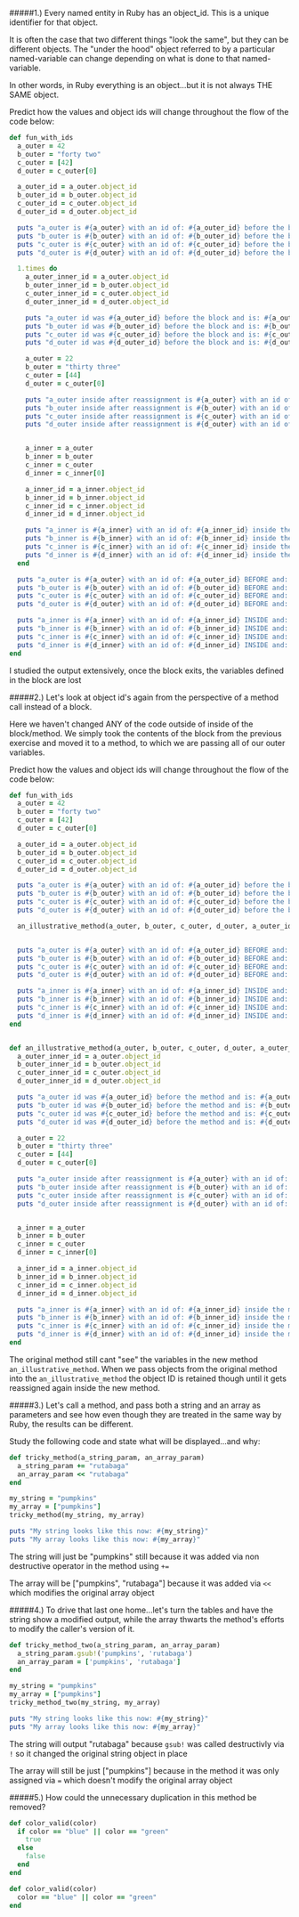 #####1.) Every named entity in Ruby has an object_id. This is a unique identifier for that object.

It is often the case that two different things "look the same", but they can be different objects. The "under the hood" object referred to by a particular named-variable can change depending on what is done to that named-variable.

In other words, in Ruby everything is an object...but it is not always THE SAME object.

Predict how the values and object ids will change throughout the flow of the code below:

```ruby
def fun_with_ids
  a_outer = 42
  b_outer = "forty two"
  c_outer = [42]
  d_outer = c_outer[0]

  a_outer_id = a_outer.object_id
  b_outer_id = b_outer.object_id
  c_outer_id = c_outer.object_id
  d_outer_id = d_outer.object_id

  puts "a_outer is #{a_outer} with an id of: #{a_outer_id} before the block."
  puts "b_outer is #{b_outer} with an id of: #{b_outer_id} before the block."
  puts "c_outer is #{c_outer} with an id of: #{c_outer_id} before the block."
  puts "d_outer is #{d_outer} with an id of: #{d_outer_id} before the block.\n\n"

  1.times do
    a_outer_inner_id = a_outer.object_id
    b_outer_inner_id = b_outer.object_id
    c_outer_inner_id = c_outer.object_id
    d_outer_inner_id = d_outer.object_id

    puts "a_outer id was #{a_outer_id} before the block and is: #{a_outer.object_id} inside the block."
    puts "b_outer id was #{b_outer_id} before the block and is: #{b_outer.object_id} inside the block."
    puts "c_outer id was #{c_outer_id} before the block and is: #{c_outer.object_id} inside the block."
    puts "d_outer id was #{d_outer_id} before the block and is: #{d_outer.object_id} inside the block.\n\n"

    a_outer = 22
    b_outer = "thirty three"
    c_outer = [44]
    d_outer = c_outer[0]

    puts "a_outer inside after reassignment is #{a_outer} with an id of: #{a_outer_id} before and: #{a_outer.object_id} after."
    puts "b_outer inside after reassignment is #{b_outer} with an id of: #{b_outer_id} before and: #{b_outer.object_id} after."
    puts "c_outer inside after reassignment is #{c_outer} with an id of: #{c_outer_id} before and: #{c_outer.object_id} after."
    puts "d_outer inside after reassignment is #{d_outer} with an id of: #{d_outer_id} before and: #{d_outer.object_id} after.\n\n"


    a_inner = a_outer
    b_inner = b_outer
    c_inner = c_outer
    d_inner = c_inner[0]

    a_inner_id = a_inner.object_id
    b_inner_id = b_inner.object_id
    c_inner_id = c_inner.object_id
    d_inner_id = d_inner.object_id

    puts "a_inner is #{a_inner} with an id of: #{a_inner_id} inside the block (compared to #{a_outer.object_id} for outer)."
    puts "b_inner is #{b_inner} with an id of: #{b_inner_id} inside the block (compared to #{b_outer.object_id} for outer)."
    puts "c_inner is #{c_inner} with an id of: #{c_inner_id} inside the block (compared to #{c_outer.object_id} for outer)."
    puts "d_inner is #{d_inner} with an id of: #{d_inner_id} inside the block (compared to #{d_outer.object_id} for outer).\n\n"
  end

  puts "a_outer is #{a_outer} with an id of: #{a_outer_id} BEFORE and: #{a_outer.object_id} AFTER the block."
  puts "b_outer is #{b_outer} with an id of: #{b_outer_id} BEFORE and: #{b_outer.object_id} AFTER the block."
  puts "c_outer is #{c_outer} with an id of: #{c_outer_id} BEFORE and: #{c_outer.object_id} AFTER the block."
  puts "d_outer is #{d_outer} with an id of: #{d_outer_id} BEFORE and: #{d_outer.object_id} AFTER the block.\n\n"

  puts "a_inner is #{a_inner} with an id of: #{a_inner_id} INSIDE and: #{a_inner.object_id} AFTER the block." rescue "ugh ohhhhh"
  puts "b_inner is #{b_inner} with an id of: #{b_inner_id} INSIDE and: #{b_inner.object_id} AFTER the block." rescue "ugh ohhhhh"
  puts "c_inner is #{c_inner} with an id of: #{c_inner_id} INSIDE and: #{c_inner.object_id} AFTER the block." rescue "ugh ohhhhh"
  puts "d_inner is #{d_inner} with an id of: #{d_inner_id} INSIDE and: #{d_inner.object_id} AFTER the block.\n\n" rescue "ugh ohhhhh"
end
```

I studied the output extensively, once the block exits, the variables defined in the block are lost

#####2.) Let's look at object id's again from the perspective of a method call instead of a block.

Here we haven't changed ANY of the code outside of inside of the block/method. We simply took the contents of the block from the previous exercise and moved it to a method, to which we are passing all of our outer variables.

Predict how the values and object ids will change throughout the flow of the code below:

```ruby
def fun_with_ids
  a_outer = 42
  b_outer = "forty two"
  c_outer = [42]
  d_outer = c_outer[0]

  a_outer_id = a_outer.object_id
  b_outer_id = b_outer.object_id
  c_outer_id = c_outer.object_id
  d_outer_id = d_outer.object_id

  puts "a_outer is #{a_outer} with an id of: #{a_outer_id} before the block."
  puts "b_outer is #{b_outer} with an id of: #{b_outer_id} before the block."
  puts "c_outer is #{c_outer} with an id of: #{c_outer_id} before the block."
  puts "d_outer is #{d_outer} with an id of: #{d_outer_id} before the block.\n\n"

  an_illustrative_method(a_outer, b_outer, c_outer, d_outer, a_outer_id, b_outer_id, c_outer_id, d_outer_id)


  puts "a_outer is #{a_outer} with an id of: #{a_outer_id} BEFORE and: #{a_outer.object_id} AFTER the method call."
  puts "b_outer is #{b_outer} with an id of: #{b_outer_id} BEFORE and: #{b_outer.object_id} AFTER the method call."
  puts "c_outer is #{c_outer} with an id of: #{c_outer_id} BEFORE and: #{c_outer.object_id} AFTER the method call."
  puts "d_outer is #{d_outer} with an id of: #{d_outer_id} BEFORE and: #{d_outer.object_id} AFTER the method call.\n\n"

  puts "a_inner is #{a_inner} with an id of: #{a_inner_id} INSIDE and: #{a_inner.object_id} AFTER the method." rescue "ugh ohhhhh"
  puts "b_inner is #{b_inner} with an id of: #{b_inner_id} INSIDE and: #{b_inner.object_id} AFTER the method." rescue "ugh ohhhhh"
  puts "c_inner is #{c_inner} with an id of: #{c_inner_id} INSIDE and: #{c_inner.object_id} AFTER the method." rescue "ugh ohhhhh"
  puts "d_inner is #{d_inner} with an id of: #{d_inner_id} INSIDE and: #{d_inner.object_id} AFTER the method.\n\n" rescue "ugh ohhhhh"
end


def an_illustrative_method(a_outer, b_outer, c_outer, d_outer, a_outer_id, b_outer_id, c_outer_id, d_outer_id)
  a_outer_inner_id = a_outer.object_id
  b_outer_inner_id = b_outer.object_id
  c_outer_inner_id = c_outer.object_id
  d_outer_inner_id = d_outer.object_id

  puts "a_outer id was #{a_outer_id} before the method and is: #{a_outer.object_id} inside the method."
  puts "b_outer id was #{b_outer_id} before the method and is: #{b_outer.object_id} inside the method."
  puts "c_outer id was #{c_outer_id} before the method and is: #{c_outer.object_id} inside the method."
  puts "d_outer id was #{d_outer_id} before the method and is: #{d_outer.object_id} inside the method.\n\n"

  a_outer = 22
  b_outer = "thirty three"
  c_outer = [44]
  d_outer = c_outer[0]

  puts "a_outer inside after reassignment is #{a_outer} with an id of: #{a_outer_id} before and: #{a_outer.object_id} after."
  puts "b_outer inside after reassignment is #{b_outer} with an id of: #{b_outer_id} before and: #{b_outer.object_id} after."
  puts "c_outer inside after reassignment is #{c_outer} with an id of: #{c_outer_id} before and: #{c_outer.object_id} after."
  puts "d_outer inside after reassignment is #{d_outer} with an id of: #{d_outer_id} before and: #{d_outer.object_id} after.\n\n"


  a_inner = a_outer
  b_inner = b_outer
  c_inner = c_outer
  d_inner = c_inner[0]

  a_inner_id = a_inner.object_id
  b_inner_id = b_inner.object_id
  c_inner_id = c_inner.object_id
  d_inner_id = d_inner.object_id

  puts "a_inner is #{a_inner} with an id of: #{a_inner_id} inside the method (compared to #{a_outer.object_id} for outer)."
  puts "b_inner is #{b_inner} with an id of: #{b_inner_id} inside the method (compared to #{b_outer.object_id} for outer)."
  puts "c_inner is #{c_inner} with an id of: #{c_inner_id} inside the method (compared to #{c_outer.object_id} for outer)."
  puts "d_inner is #{d_inner} with an id of: #{d_inner_id} inside the method (compared to #{d_outer.object_id} for outer).\n\n"
end
```

The original method still cant "see" the variables in the new method `an_illustrative_method`. When we pass objects from the original method into the `an_illustrative_method` the object ID is retained though until it gets reassigned again inside the new method.

#####3.) Let's call a method, and pass both a string and an array as parameters and see how even though they are treated in the same way by Ruby, the results can be different.

Study the following code and state what will be displayed...and why:

```ruby
def tricky_method(a_string_param, an_array_param)
  a_string_param += "rutabaga"
  an_array_param << "rutabaga"
end

my_string = "pumpkins"
my_array = ["pumpkins"]
tricky_method(my_string, my_array)

puts "My string looks like this now: #{my_string}"
puts "My array looks like this now: #{my_array}"
```

The string will just be "pumpkins" still because it was added via non destructive operator in the method using `+=`

The array will be ["pumpkins", "rutabaga"] because it was added via `<<` which modifies the original array object

#####4.) To drive that last one home...let's turn the tables and have the string show a modified output, while the array thwarts the method's efforts to modify the caller's version of it.
```ruby
def tricky_method_two(a_string_param, an_array_param)
  a_string_param.gsub!('pumpkins', 'rutabaga')
  an_array_param = ['pumpkins', 'rutabaga']
end

my_string = "pumpkins"
my_array = ["pumpkins"]
tricky_method_two(my_string, my_array)

puts "My string looks like this now: #{my_string}"
puts "My array looks like this now: #{my_array}"
```

The string will output "rutabaga" because `gsub!` was called destructivly via `!` so it changed the original string object in place

The array will still be just ["pumpkins"] because in the method it was only assigned via `=` which doesn't modify the original array object

#####5.) How could the unnecessary duplication in this method be removed?
```ruby
def color_valid(color)
  if color == "blue" || color == "green"
    true
  else
    false
  end
end
```

```ruby
def color_valid(color)
  color == "blue" || color == "green"
end
```